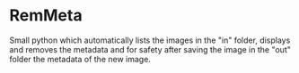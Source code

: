 # RemMeta
Small python which automatically lists the images in the "in" folder, 
displays and removes the metadata and for safety after saving the image in the "out" folder the metadata of the new image.

